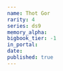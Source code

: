 ```yaml
---
name: Thot Gor
rarity: 4
series: ds9
memory_alpha:
bigbook_tier: -1
in_portal:
date:
published: true
---
```



